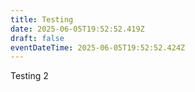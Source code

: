 ```yaml
---
title: Testing
date: 2025-06-05T19:52:52.419Z
draft: false
eventDateTime: 2025-06-05T19:52:52.424Z
---
```

T﻿esting 2